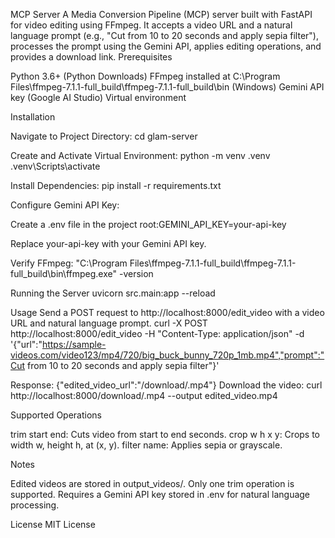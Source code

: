 MCP Server
A Media Conversion Pipeline (MCP) server built with FastAPI for video editing using FFmpeg. It accepts a video URL and a natural language prompt (e.g., "Cut from 10 to 20 seconds and apply sepia filter"), processes the prompt using the Gemini API, applies editing operations, and provides a download link.
Prerequisites

Python 3.6+ (Python Downloads)
FFmpeg installed at C:\Program Files\ffmpeg-7.1.1-full_build\ffmpeg-7.1.1-full_build\bin (Windows)
Gemini API key (Google AI Studio)
Virtual environment

Installation

Navigate to Project Directory:
cd glam-server


Create and Activate Virtual Environment:
python -m venv .venv
.venv\Scripts\activate


Install Dependencies:
pip install -r requirements.txt


Configure Gemini API Key:

Create a .env file in the project root:GEMINI_API_KEY=your-api-key


Replace your-api-key with your Gemini API key.


Verify FFmpeg:
"C:\Program Files\ffmpeg-7.1.1-full_build\ffmpeg-7.1.1-full_build\bin\ffmpeg.exe" -version



Running the Server
uvicorn src.main:app --reload

Usage
Send a POST request to http://localhost:8000/edit_video with a video URL and natural language prompt.
curl -X POST http://localhost:8000/edit_video -H "Content-Type: application/json" -d '{"url":"https://sample-videos.com/video123/mp4/720/big_buck_bunny_720p_1mb.mp4","prompt":"Cut from 10 to 20 seconds and apply sepia filter"}'

Response: {"edited_video_url":"/download/<uuid>.mp4"}
Download the video:
curl http://localhost:8000/download/<uuid>.mp4 --output edited_video.mp4

Supported Operations

trim start end: Cuts video from start to end seconds.
crop w h x y: Crops to width w, height h, at (x, y).
filter name: Applies sepia or grayscale.

Notes

Edited videos are stored in output_videos/.
Only one trim operation is supported.
Requires a Gemini API key stored in .env for natural language processing.

License
MIT License
